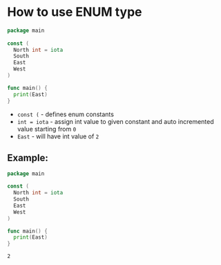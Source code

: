 # How to use ENUM type

```go
package main
 
const (
  North int = iota
  South
  East
  West
)

func main() {
  print(East)
}
```

- `const (` - defines enum constants 
- `int = iota` - assign int value to given constant and auto incremented value starting from `0`
- `East` - will have int value of `2`

## Example: 
```go
package main

const (
  North int = iota
  South
  East
  West
)

func main() {
  print(East)
}
```
```
2
```

